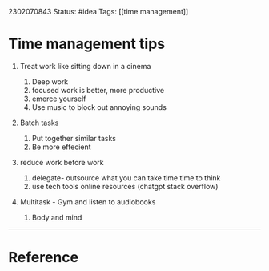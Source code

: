 2302070843
	Status: #idea 
		Tags: [[time management]]
		

# Time management tips
1. Treat work like sitting down in a cinema
	1. Deep work
	2. focused work is better, more productive
	3. emerce yourself
	4. Use music to block out annoying sounds
2. Batch tasks
	1. Put together similar tasks
	2.  Be more effecient

3. reduce work before work
	1. delegate- outsource what you can take time time to think 
	2. use tech tools online resources (chatgpt stack overflow)
3. Multitask - Gym and listen to audiobooks
	1. Body and mind
---
# Reference